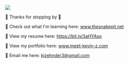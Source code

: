 ![](https://komarev.com/ghpvc/?username=k-zehnder)

🚩 Thanks for stopping by 🙂

🔎 Check out what I'm learning here: www.thesnakepit.net

📶 View my resume here: https://bit.ly/3aHYAso

👀 View my portfolio here: www.meet-kevin-z.com

📝 Email me here: kjzehnder3@gmail.com


